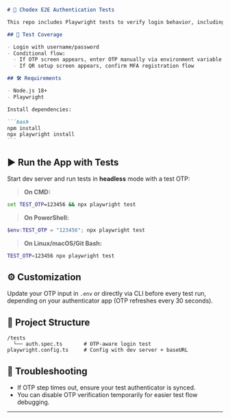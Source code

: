 ````markdown
# 🔐 Chodex E2E Authentication Tests

This repo includes Playwright tests to verify login behavior, including OTP or QR-based 2FA setup.

## 🧪 Test Coverage

- Login with username/password
- Conditional flow:
  - If OTP screen appears, enter OTP manually via environment variable
  - If QR setup screen appears, confirm MFA registration flow

## 🛠️ Requirements

- Node.js 18+
- Playwright

Install dependencies:

```bash
npm install
npx playwright install
```
````

## ▶️ Run the App with Tests

Start dev server and run tests in **headless** mode with a test OTP:

> **On CMD:**

```cmd
set TEST_OTP=123456 && npx playwright test
```

> **On PowerShell:**

```powershell
$env:TEST_OTP = "123456"; npx playwright test
```

> **On Linux/macOS/Git Bash:**

```bash
TEST_OTP=123456 npx playwright test
```

## ⚙️ Customization

Update your OTP input in `.env` or directly via CLI before every test run, depending on your authenticator app (OTP refreshes every 30 seconds).

## 📁 Project Structure

```
/tests
  └── auth.spec.ts       # OTP-aware login test
playwright.config.ts     # Config with dev server + baseURL
```

## 🧼 Troubleshooting

- If OTP step times out, ensure your test authenticator is synced.
- You can disable OTP verification temporarily for easier test flow debugging.

---
